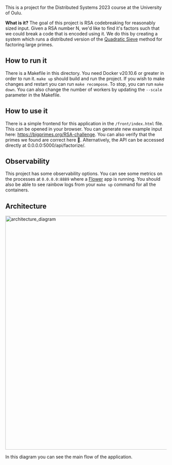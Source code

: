 This is a project for the Distributed Systems 2023 course at the University of Oulu.

**What is it?**
The goal of this project is RSA codebreaking for reasonably sized input. Given a RSA number N, we'd like to find it's factors 
such that we could break a code that is encoded using it. We do this by creating a system which runs a distributed version of the [Quadratic Sieve](https://en.wikipedia.org/wiki/Quadratic_sieve) method for factoring large primes. 

## How to run it

There is a Makefile in this directory. You need Docker v20.10.6 or greater in order to run it. `make up` should build and run the project. If you wish to make changes and restart you can run `make recompose`. To stop, you can run `make down`. You can also change the number of workers by updating the `--scale` parameter in the Makefile. 

## How to use it 

There is a simple frontend for this application in the `/front/index.html` file. This can be opened in your browser. You can generate new example input here: https://bigprimes.org/RSA-challenge. You can also verify that the primes we found are correct here 🤠.  Alternatively, the API can be accessed directly at 0.0.0.0:5000/api/factorize/<Integer to factorize>. 

## Observability

This project has some observability options. You can see some metrics on the processes at `0.0.0.0:8889` where a [Flower](https://flower.readthedocs.io/en/latest/index.html) app is running. You should also be able to see rainbow logs from your `make up` command for all the containers.  

## Architecture 

<img width="729" alt="architecture_diagram" src="https://user-images.githubusercontent.com/15064171/223143558-61ddc076-e11e-479c-8855-bc9014118a86.png">

In this diagram you can see the main flow of the application. 
